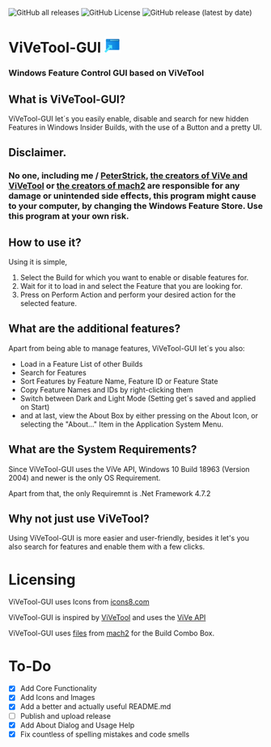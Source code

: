 ![GitHub all releases](https://img.shields.io/github/downloads/peterstrick/vivetool-gui/total)
![GitHub License](https://img.shields.io/github/license/peterstrick/vivetool-gui)
![GitHub release (latest by date)](https://img.shields.io/github/v/release/peterstrick/vivetool-gui)

# ViVeTool-GUI <img src="/images/icons8-advertisement-page-96.png" alt="ViVeTool-GUI Logo" width="32"/> 
### Windows Feature Control GUI based on ViVeTool

## What is ViVeTool-GUI?
ViVeTool-GUI let´s you easily enable, disable and search for new hidden Features in Windows Insider Builds, with the use of a Button and a pretty UI.

## Disclaimer.
### No one, including me / [PeterStrick](https://github.com/PeterStrick), [the creators of ViVe and ViVeTool](https://github.com/thebookisclosed/ViVe) or [the creators of mach2](https://github.com/riverar/mach2) are responsible for any damage or unintended side effects, this program might cause to your computer, by changing the Windows Feature Store. Use this program at your own risk.

## How to use it?
Using it is simple, 
1. Select the Build for which you want to enable or disable features for.
2. Wait for it to load in and select the Feature that you are looking for.
3. Press on Perform Action and perform your desired action for the selected feature.

## What are the additional features?
Apart from being able to manage features, ViVeTool-GUI let´s you also:
- Load in a Feature List of other Builds
- Search for Features
- Sort Features by Feature Name, Feature ID or Feature State
- Copy Feature Names and IDs by right-clicking them
- Switch between Dark and Light Mode (Setting get´s saved and applied on Start)
- and at last, view the About Box by either pressing on the About Icon, or selecting the "About..." Item in the Application System Menu.

## What are the System Requirements?
Since ViVeTool-GUI uses the ViVe API, Windows 10 Build 18963 (Version 2004) and newer is the only OS Requirement.

Apart from that, the only Requiremnt is .Net Framework 4.7.2

## Why not just use ViVeTool?
Using ViVeTool-GUI is more easier and user-friendly, besides it let's you also search for features and enable them with a few clicks.

# Licensing
ViVeTool-GUI uses Icons from [icons8.com](https://icons8.com/)

ViVeTool-GUI is inspired by [ViVeTool](https://github.com/thebookisclosed/ViVe) and uses the [ViVe API](https://github.com/thebookisclosed/ViVe/tree/master/ViVe)

ViVeTool-GUI uses [files](https://github.com/riverar/mach2/tree/master/features) from [mach2](https://github.com/riverar/mach2) for the Build Combo Box.

# To-Do
- [x] Add Core Functionality
- [x] Add Icons and Images
- [x] Add a better and actually useful README.md
- [ ] Publish and upload release
- [x] Add About Dialog and Usage Help
- [x] Fix countless of spelling mistakes and code smells
